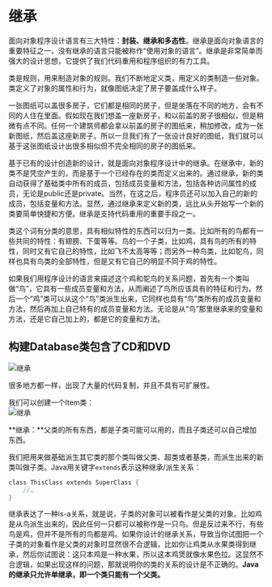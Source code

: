 ﻿# 继承

 面向对象程序设计语言有三大特性：**封装、继承和多态性**。继承是面向对象语言的重要特征之一，没有继承的语言只能被称作“使用对象的语言”。继承是非常简单而强大的设计思想，它提供了我们代码重用和程序组织的有力工具。

类是规则，用来制造对象的规则。我们不断地定义类，用定义的类制造一些对象。类定义了对象的属性和行为，就像图纸决定了房子要盖成什么样子。
       
一张图纸可以盖很多房子，它们都是相同的房子，但是坐落在不同的地方，会有不同的人住在里面。假如现在我们想盖一座新房子，和以前盖的房子很相似，但是稍微有点不同。任何一个建筑师都会拿以前盖的房子的图纸来，稍加修改，成为一张新图纸，然后盖这座新房子。所以一旦我们有了一张设计良好的图纸，我们就可以基于这张图纸设计出很多相似但不完全相同的房子的图纸来。

基于已有的设计创造新的设计，就是面向对象程序设计中的继承。在继承中，新的类不是凭空产生的，而是基于一个已经存在的类而定义出来的。通过继承，新的类自动获得了基础类中所有的成员，包括成员变量和方法，包括各种访问属性的成员，无论是public还是private。当然，在这之后，程序员还可以加入自己的新的成员，包括变量和方法。显然，通过继承来定义新的类，远比从头开始写一个新的类要简单快捷和方便。继承是支持代码重用的重要手段之一。

类这个词有分类的意思，具有相似特性的东西可以归为一类。比如所有的鸟都有一些共同的特性：有翅膀、下蛋等等。鸟的一个子类，比如鸡，具有鸟的所有的特性，同时又有它自己的特性，比如飞不太高等等；而另外一种鸟类，比如鸵鸟，同样也具有鸟类的全部特性，但是又有它自己的明显不同于鸡的特性。

如果我们用程序设计的语言来描述这个鸡和鸵鸟的关系问题，首先有一个类叫做“鸟”，它具有一些成员变量和方法，从而阐述了鸟所应该具有的特征和行为。然后一个“鸡”类可以从这个“鸟”类派生出来，它同样也具有“鸟”类所有的成员变量和方法，然后再加上自己特有的成员变量和方法。无论是从“鸟”那里继承来的变量和方法，还是它自己加上的，都是它的变量和方法。 

## 构建Database类包含了CD和DVD
![继承][1]

很多地方都一样，出现了大量的代码复制，并且不具有可扩展性。

我们可以创建一个Item类：<br>
![继承][2]

**继承：**父类的所有东西，都是子类可能可以用的，而且子类还可以自己增加东西。

我们把用来做基础派生其它类的那个类叫做父类、超类或者基类，而派生出来的新类叫做子类。Java用关键字`extends`表示这种继承/派生关系：
````````java
class ThisClass extends SuperClass { 
    //…
}
`````````````

继承表达了一种is-a关系，就是说，子类的对象可以被看作是父类的对象。比如鸡是从鸟派生出来的，因此任何一只都可以被称作是一只鸟。但是反过来不行，有些鸟是鸡，但并不是所有的鸟都是鸡。如果你设计的继承关系，导致当你试图把一个子类的对象看作是父类的对象时显然很不合逻辑，比如你让鸡类从水果类得到继承，然后你试图说：这只本鸡是一种水果，所以这本鸡煲就像水果色拉。这显然不合逻辑，如果出现这样的问题，那就说明你的类的关系的设计是不正确的。**Java的继承只允许单继承，即一个类只能有一个父类。**


  [1]: https://github.com/LibraTang/Pics/blob/master/Java-Notes/%E7%BB%A7%E6%89%BF1.png
  [2]: https://github.com/LibraTang/Pics/blob/master/Java-Notes/%E7%BB%A7%E6%89%BF2.png
